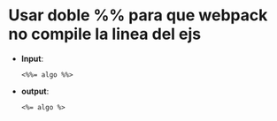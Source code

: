 # Usar doble %% para que webpack no compile la linea del ejs 
-  **Input**:

    `<%%= algo %%>`
- **output**:

    `<%= algo %>`


